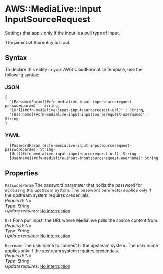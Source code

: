 # AWS::MediaLive::Input InputSourceRequest<a name="aws-properties-medialive-input-inputsourcerequest"></a>

Settings that apply only if the input is a pull type of input\.

The parent of this entity is Input\.

## Syntax<a name="aws-properties-medialive-input-inputsourcerequest-syntax"></a>

To declare this entity in your AWS CloudFormation template, use the following syntax:

### JSON<a name="aws-properties-medialive-input-inputsourcerequest-syntax.json"></a>

```
{
  "[PasswordParam](#cfn-medialive-input-inputsourcerequest-passwordparam)" : String,
  "[Url](#cfn-medialive-input-inputsourcerequest-url)" : String,
  "[Username](#cfn-medialive-input-inputsourcerequest-username)" : String
}
```

### YAML<a name="aws-properties-medialive-input-inputsourcerequest-syntax.yaml"></a>

```
  [PasswordParam](#cfn-medialive-input-inputsourcerequest-passwordparam): String
  [Url](#cfn-medialive-input-inputsourcerequest-url): String
  [Username](#cfn-medialive-input-inputsourcerequest-username): String
```

## Properties<a name="aws-properties-medialive-input-inputsourcerequest-properties"></a>

`PasswordParam` <a name="cfn-medialive-input-inputsourcerequest-passwordparam"></a>
The password parameter that holds the password for accessing the upstream system\. The password parameter applies only if the upstream system requires credentials\.  
_Required_: No  
_Type_: String  
_Update requires_: [No interruption](https://docs.aws.amazon.com/AWSCloudFormation/latest/UserGuide/using-cfn-updating-stacks-update-behaviors.html#update-no-interrupt)

`Url` <a name="cfn-medialive-input-inputsourcerequest-url"></a>
For a pull input, the URL where MediaLive pulls the source content from\.  
_Required_: No  
_Type_: String  
_Update requires_: [No interruption](https://docs.aws.amazon.com/AWSCloudFormation/latest/UserGuide/using-cfn-updating-stacks-update-behaviors.html#update-no-interrupt)

`Username` <a name="cfn-medialive-input-inputsourcerequest-username"></a>
The user name to connect to the upstream system\. The user name applies only if the upstream system requires credentials\.  
_Required_: No  
_Type_: String  
_Update requires_: [No interruption](https://docs.aws.amazon.com/AWSCloudFormation/latest/UserGuide/using-cfn-updating-stacks-update-behaviors.html#update-no-interrupt)
